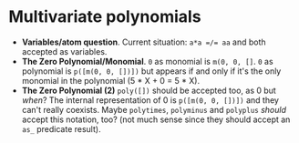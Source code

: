 # Multivariate polynomials
- **Variables/atom question**. Current situation: `a*a =/= aa` and both accepted as variables.
- **The Zero Polynomial/Monomial**. `0` as monomial is `m(0, 0, []`. `0` as polynomial is `p([m(0, 0, [])])` but appears if and only if it's the only monomial in the polynomial (5 * X + 0 = 5 * X).
- **The Zero Polynomial (2)** `poly([])` should be accepted too, as 0 but *when*? The internal representation of 0 is `p([m(0, 0, [])])` and they can't really coexists. Maybe `polytimes`, `polyminus` and `polyplus` *should* accept this notation, too? (not much sense since they should accept an `as_` predicate result).
